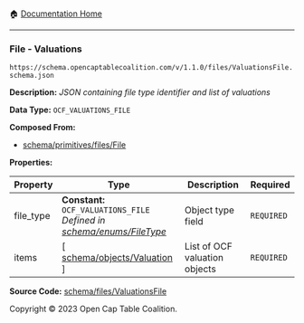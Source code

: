:house: [Documentation Home](../../../README.md)

---

### File - Valuations

`https://schema.opencaptablecoalition.com/v/1.1.0/files/ValuationsFile.schema.json`

**Description:** _JSON containing file type identifier and list of valuations_

**Data Type:** `OCF_VALUATIONS_FILE`

**Composed From:**

- [schema/primitives/files/File](../primitives/files/File.md)

**Properties:**

| Property  | Type                                                                                               | Description                   | Required   |
| --------- | -------------------------------------------------------------------------------------------------- | ----------------------------- | ---------- |
| file_type | **Constant:** `OCF_VALUATIONS_FILE`</br>_Defined in [schema/enums/FileType](../enums/FileType.md)_ | Object type field             | `REQUIRED` |
| items     | [ [schema/objects/Valuation](../objects/Valuation.md) ]                                            | List of OCF valuation objects | `REQUIRED` |

**Source Code:** [schema/files/ValuationsFile](../../../../schema/files/ValuationsFile.schema.json)

Copyright © 2023 Open Cap Table Coalition.
